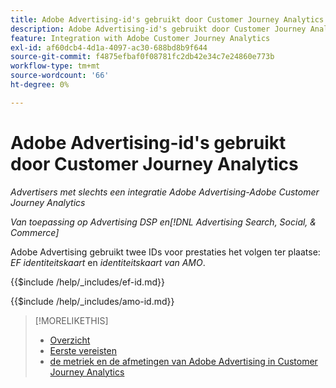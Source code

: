 ```yaml
---
title: Adobe Advertising-id's gebruikt door Customer Journey Analytics
description: Adobe Advertising-id's gebruikt door Customer Journey Analytics
feature: Integration with Adobe Customer Journey Analytics
exl-id: af60dcb4-4d1a-4097-ac30-688bd8b9f644
source-git-commit: f4875efbaf0f08781fc2db42e34c7e24860e773b
workflow-type: tm+mt
source-wordcount: '66'
ht-degree: 0%

---
```


# Adobe Advertising-id&#39;s gebruikt door Customer Journey Analytics

*Advertisers met slechts een integratie Adobe Advertising-Adobe Customer Journey Analytics*

*Van toepassing op Advertising DSP en[!DNL Advertising Search, Social, & Commerce]*

Adobe Advertising gebruikt twee IDs voor prestaties het volgen ter plaatse: *EF identiteitskaart* en *identiteitskaart van AMO*.

<!-- Rewrite for CJA:

When an ad impression occurs, Adobe Advertising creates the AMO ID and EF ID values and stores them. For click-through traffic, these IDs are included in the landing page URL using the `ef_id` and `s_kwcid` (for the AMO ID) query string parameters.

Adobe Advertising distinguishes between a click-through or view-through entry to the website using the following criteria:

* A view-through entry is captured when a user visits the site after viewing an ad but not clicking it. [!DNL Analytics] or Web SDK records a view-through if two conditions are met:

    * The visitor has no click-throughs for a [!DNL DSP] or [!DNL Search, Social, & Commerce] ad during the [click lookback window](/help/integrations/analytics/prerequisites.md#lookback-a4adc).

    * The visitor has seen at least one [!DNL DSP] ad during the [impression lookback window](/help/integrations/analytics/prerequisites.md#lookback-a4adc). The last impression is passed as the view-through.

* A click-through entry is captured when a site visitor clicks an ad before entering the site. [!DNL Analytics] or Web SDK captures a click-through when either of the following conditions occurs:

    * The URL includes an EF ID and AMO ID as added to the landing page URL by Adobe Advertising.

    * The URL contains no tracking codes, but the Adobe Advertising JavaScript code detects a click within the last two minutes.

![Adobe Advertising view-based [!DNL Analytics] integration](/help/integrations/assets/a4adc-view-through-process.png)

*Figure 1: Adobe Advertising view-based [!DNL Analytics] integration*

![Adobe Advertising click URL-based [!DNL Analytics] integration](/help/integrations/assets/a4adc-click-through-process.png)

*Figure 2: Adobe Advertising click URL-based [!DNL Analytics] integration*

-->

<!-- ## Adobe Advertising EF IDs -->

{{$include /help/_includes/ef-id.md}}

<!-- ## Adobe Advertising AMO IDs {#amo-id} -->

{{$include /help/_includes/amo-id.md}}

<!-- rewrite for CJA:

### AMO ID Dimension in [!DNL Customer Journey Analytics]

In Analytics reports, you can find AMO ID data by searching for the [!UICONTROL AMO ID] dimension and using the [!UICONTROL AMO ID Instances] metric. The [!UICONTROL AMO ID] dimension houses all AMO ID values captured, whereas the [!UICONTROL AMO ID Instances] metric indicates how often an AMO ID value was captured by the site. For example, if the same search ad was clicked four times but Analytics tracked seven site entries, then [!UICONTROL AMO ID Instances] would be seven (7) and [!UICONTROL Clicks] would be four (4).

For any reporting or auditing within [!DNL Analytics], the best practice is to use the AMO ID along with its corresponding instance. For more information, see "[Click-Through Data Validation for [!DNL Analytics for Advertising]](data-variances.md#data-validation)" in "Expected Data Variances Between [!DNL Analytics] and Adobe Advertising."

-->

>[!MORELIKETHIS]
>
>* [ Overzicht ](overview.md)
>* [ Eerste vereisten ](prerequisites.md)
>* [ de metriek en de afmetingen van Adobe Advertising in Customer Journey Analytics ](advertising-data-in-cja.md)

